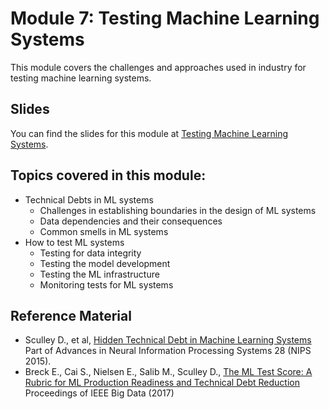 # Module 7: Testing Machine Learning Systems

This module covers the challenges and approaches used in industry for testing machine learning systems. 

## Slides

You can find the slides for this module at [Testing Machine Learning Systems](07_testing_slides.pdf).


## Topics covered in this module:

- Technical Debts in ML systems
  - Challenges in establishing boundaries in the design of ML systems
  - Data dependencies and their consequences
  - Common smells in ML systems
- How to test ML systems
  - Testing for data integrity
  - Testing the model development
  - Testing the ML infrastructure
  - Monitoring tests for ML systems


## Reference Material

- Sculley D., et al, [Hidden Technical Debt in Machine Learning Systems](https://papers.nips.cc/paper/2015/hash/86df7dcfd896fcaf2674f757a2463eba-Abstract.html) Part of Advances in Neural Information Processing Systems 28 (NIPS 2015).
- Breck E.,  Cai S., Nielsen E., Salib M., Sculley D., [The ML Test Score: A Rubric for ML Production Readiness and Technical Debt Reduction](https://research.google/pubs/pub46555/) Proceedings of IEEE Big Data (2017)